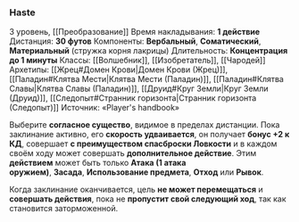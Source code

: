 ### Haste
3 уровень, [[Преобразование]]
Время накладывания: **1 действие**
Дистанция: **30 футов**
Компоненты: **Вербальный**, **Соматический**, **Материальный** (стружка корня лакрицы)
Длительность: **Концентрация до 1 минуты**
Классы: [[Волшебник]], [[Изобретатель]], [[Чародей]]
Архетипы: [[Жрец#Домен Крови|Домен Крови (Жрец)]], [[Паладин#Клятва Мести|Клятва Мести (Паладин)]], [[Паладин#Клятва Славы|Клятва Славы (Паладин)]], [[Друид#Круг Земли|Круг Земли (Друид)]], [[Следопыт#Странник горизонта|Странник горизонта (Следопыт)]]
Источник: «Player's handbook»

Выберите **согласное существо**, видимое в пределах дистанции. Пока заклинание активно, его **скорость удваивается**, он получает **бонус +2 к КД**, совершает **с преимуществом спасброски Ловкости** и в каждом своём ходу может совершать **дополнительное действие**. Этим **действием** может быть только **Атака (1 атака оружием)**, **Засада**, **Использование предмета**, **Отход** или **Рывок**.

Когда заклинание оканчивается, цель **не может перемещаться** и **совершать действия**, пока не **пропустит свой следующий ход**, так как становится заторможенной.